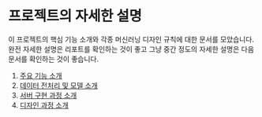 # 프로젝트의 자세한 설명 

이 프로젝트의 핵심 기능 소개와 각종 머신러닝 디자인 규칙에 대한 문서를 모았습니다. 완전 자세한 설명은 리포트를 확인하는 것이 좋고 그냥 중간 정도의 자세한 설명은 다음 문서를 확인하는 것이 좋습니다.

1. [주요 기능 소개](design.md)
2. [데이터 전처리 및 모델 소개](ml.md)
3. [서버 구현 과정 소개](server.md)
4. [디자인 과정 소개](design.md)